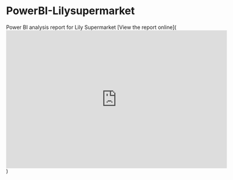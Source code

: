 # PowerBI-Lilysupermarket
Power BI analysis report for Lily Supermarket
[View the report online](<iframe title="Lily Supermarket_Sales Analysis" width="600" height="373.5" src="https://app.powerbi.com/view?r=eyJrIjoiZmJjMTdiMDgtNjIzNC00ZTg0LTlkYWYtNTMyNTgzNWI3MjVlIiwidCI6IjZjMTEzNTE4LWI0ZjktNDRhNS1iNDk1LWYzZjViZDk0NjMwZCJ9" frameborder="0" allowFullScreen="true"></iframe>)
